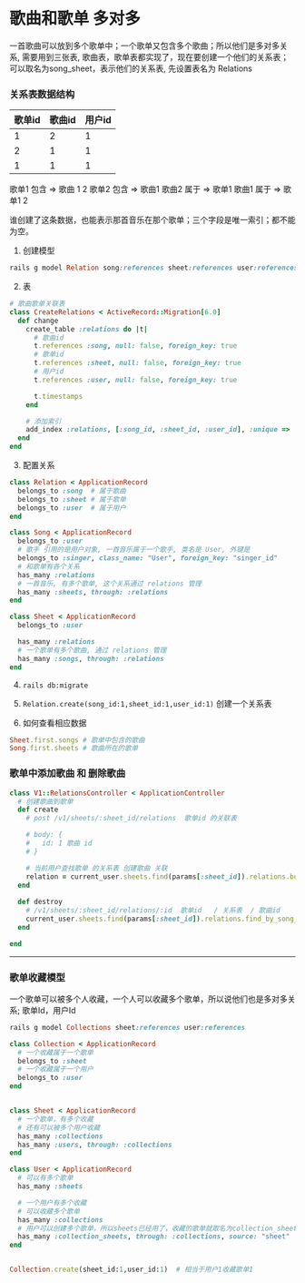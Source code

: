 # 歌曲和歌单 多对多

一首歌曲可以放到多个歌单中；一个歌单又包含多个歌曲；所以他们是多对多关系, 需要用到三张表, 歌曲表，歌单表都实现了，现在要创建一个他们的关系表；可以取名为song_sheet，表示他们的关系表, 先设置表名为 Relations

### 关系表数据结构

|歌单id | 歌曲id | 用户id|
| ---- | ----- | ----- |
| 1    |   2   |   1   |
| 2    |   1   |   1   |
| 1    |   1   |   1   |

歌单1 包含 => 歌曲 1 2
歌单2 包含 => 歌曲1
歌曲2 属于 => 歌单1
歌曲1 属于 => 歌单1 2

谁创建了这条数据，也能表示那首音乐在那个歌单；三个字段是唯一索引；都不能为空。


1. 创建模型
```rb
rails g model Relation song:references sheet:references user:references
```

2. 表
```rb
# 歌曲歌单关联表
class CreateRelations < ActiveRecord::Migration[6.0]
  def change
    create_table :relations do |t|
      # 歌曲id
      t.references :song, null: false, foreign_key: true
      # 歌单id
      t.references :sheet, null: false, foreign_key: true
      # 用户id
      t.references :user, null: false, foreign_key: true

      t.timestamps
    end

    # 添加索引
    add_index :relations, [:song_id, :sheet_id, :user_id], :unique =>  true
  end
end

```

3. 配置关系
```rb
class Relation < ApplicationRecord
  belongs_to :song  # 属于歌曲
  belongs_to :sheet # 属于歌单
  belongs_to :user  # 属于用户
end

class Song < ApplicationRecord
  belongs_to :user
  # 歌手 引用的是用户对象, 一首音乐属于一个歌手, 类名是 User, 外键是 
  belongs_to :singer, class_name: "User", foreign_key: "singer_id"
  # 和歌单有各个关系
  has_many :relations
  # 一首音乐, 有多个歌单, 这个关系通过 relations 管理
  has_many :sheets, through: :relations
end

class Sheet < ApplicationRecord
  belongs_to :user

  has_many :relations
  # 一个歌单有多个歌曲, 通过 relations 管理
  has_many :songs, through: :relations
end

```

4. `rails db:migrate`

5. `Relation.create(song_id:1,sheet_id:1,user_id:1)` 创建一个关系表

6. 如何查看相应数据
```rb
Sheet.first.songs # 歌单中包含的歌曲
Song.first.sheets # 歌曲所在的歌单
```

### 歌单中添加歌曲 和 删除歌曲
```rb
class V1::RelationsController < ApplicationController
  # 创建歌曲到歌单
  def create
    # post /v1/sheets/:sheet_id/relations  歌单id 的关联表

    # body: {
    #   id: 1 歌曲 id
    # }

    # 当前用户查找歌单 的关系表 创建歌曲 关联
    relation = current_user.sheets.find(params[:sheet_id]).relations.build(song_id: params[:id], user_id: current_user.id)
  end
  
  def destroy
    # /v1/sheets/:sheet_id/relations/:id  歌单id   / 关系表  / 歌曲id
    current_user.sheets.find(params[:sheet_id]).relations.find_by_song_id(params[:id]).destroy
  end

end
```


---

### 歌单收藏模型

一个歌单可以被多个人收藏，一个人可以收藏多个歌单，所以说他们也是多对多关系; 歌单Id，用户Id
```rb
rails g model Collections sheet:references user:references

class Collection < ApplicationRecord
  # 一个收藏属于一个歌单
  belongs_to :sheet
  # 一个收藏属于一个用户
  belongs_to :user
end


class Sheet < ApplicationRecord
  # 一个歌单，有多个收藏
  # 还有可以被多个用户收藏
  has_many :collections
  has_many :users, through: :collections
end

class User < ApplicationRecord
  # 可以有多个歌单
  has_many :sheets

  # 一个用户有多个收藏
  # 可以收藏多个歌单
  has_many :collections
  # 用户可以创建多个歌单，所以sheets已经用了，收藏的歌单就取名为collection_sheets
  has_many :collection_sheets, through: :collections, source: "sheet"
end


Collection.create(sheet_id:1,user_id:1)  # 相当于用户1收藏歌单1
```


